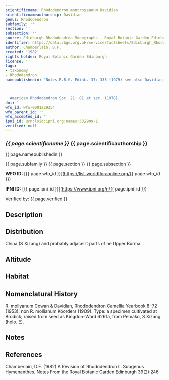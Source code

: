 ```yaml
---
scientificname: Rhododendron montroseanum Davidian
scientificnameauthorship: Davidian
genus: Rhododendron
subfamily: ''
section: ''
subsection: ''
source: Edinburgh Rhododendron Monographs – Royal Botanic Garden Edinburgh
identifier: https://data.rbge.org.uk/service/factsheets/Edinburgh_Rhododendron_Monographs.xhtml
author: Chamberlain, D.F.
created: '1982'
rights holder: Royal Botanic Garden Edinburgh
license: ''
tags:
- taxonomy
- Rhododendron
namepublishedin: 'Notes R.B.G. Edinb. 37: 338 (1979)-see also Davidian, Quart. J.



  American Rhododendron Soc. 21: 81 et sec. (1978)'
doi: ''
wfo_id: wfo-0001229354
wfo_parent_id: ''
wfo_accepted_id: ''
ipni_id: urn:lsid:ipni.org:names:332909-1
verified: null
---
```

### _{{ page.scientificname }}_ {{ page.scientificauthorship }}
 {{ page.namepublishedin }}

{{ page.subfamily }} {{ page.section }} {{ page.subsection }}

**WFO ID:** [{{ page.wfo_id }}](https://list.worldfloraonline.org/{{ page.wfo_id }})

**IPNI ID:** [{{ page.ipni_id }}](https://www.ipni.org/n/{{ page.ipni_id }})

Verified by: {{ page.verified }}



## Description


## Distribution
China (S Xizang) and probably adjacent parts of ne Upper Burma

## Altitude


## Habitat


## Nomenclatural History
R. mollyanum Cowan & Davidian, Rhododendron Camellia Yearbook 8: 72 (1953); non R. mollianum Koorders (1909). Type: a specimen cultivated at Brodick; raised from seed as Kingdon-Ward 6261a, from Pemako, S Xizang (holo. E).
                       
## Notes


## References

Chamberlain, D.F. (1982) A Revision of Rhododendron II. Subgenus Hymenanthes. Notes From the Royal Botanic Garden Edinburgh 39(2):246
